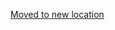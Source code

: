 [Moved to new location](https://github.com/DataTalksClub/machine-learning-zoomcamp/blob/master/cohorts/2021/leaderboard.md)